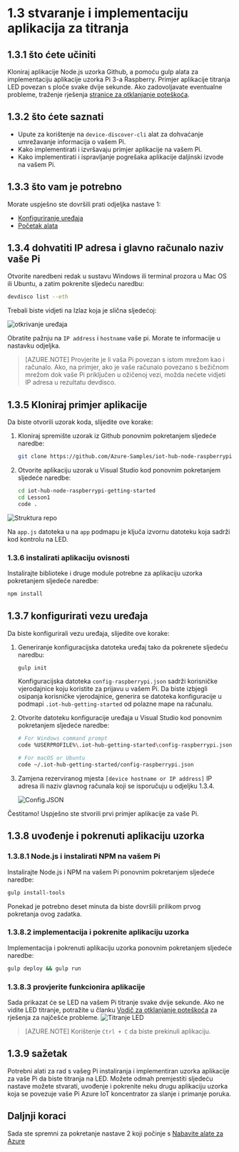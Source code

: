 <properties
 pageTitle="Stvaranje i implementaciju aplikacija za titranja | Microsoft Azure"
 description="Kloniraj aplikacije Node.js uzorka Github, a gulp za implementaciju ovu aplikaciju panel Raspberry Pi 3. U ovom primjeru aplikacije titranja LED povezan s ploče svake dvije sekunde."
 services="iot-hub"
 documentationCenter=""
 authors="shizn"
 manager="timlt"
 tags=""
 keywords=""/>

<tags
 ms.service="iot-hub"
 ms.devlang="multiple"
 ms.topic="article"
 ms.tgt_pltfrm="na"
 ms.workload="na"
 ms.date="10/21/2016"
 ms.author="xshi"/>

# <a name="13-create-and-deploy-the-blink-application"></a>1.3 stvaranje i implementaciju aplikacija za titranja

## <a name="131-what-you-will-do"></a>1.3.1 što ćete učiniti

Kloniraj aplikacije Node.js uzorka Github, a pomoću gulp alata za implementaciju aplikacije uzorka Pi 3-a Raspberry. Primjer aplikacije titranja LED povezan s ploče svake dvije sekunde. Ako zadovoljavate eventualne probleme, traženje rješenja [stranice za otklanjanje poteškoća](iot-hub-raspberry-pi-kit-node-troubleshooting.md).

## <a name="132-what-you-will-learn"></a>1.3.2 što ćete saznati

- Upute za korištenje na `device-discover-cli` alat za dohvaćanje umrežavanje informacija o vašem Pi.
- Kako implementirati i izvršavaju primjer aplikacije na vašem Pi.
- Kako implementirati i ispravljanje pogrešaka aplikacije daljinski izvode na vašem Pi.

## <a name="133-what-you-need"></a>1.3.3 što vam je potrebno

Morate uspješno ste dovršili prati odjeljka nastave 1:

- [Konfiguriranje uređaja](iot-hub-raspberry-pi-kit-node-lesson1-configure-your-device.md)
- [Početak alata](iot-hub-raspberry-pi-kit-node-lesson1-get-the-tools-win32.md)

## <a name="134-obtain-the-ip-address-and-host-name-of-your-pi"></a>1.3.4 dohvatiti IP adresa i glavno računalo naziv vaše Pi

Otvorite naredbeni redak u sustavu Windows ili terminal prozora u Mac OS ili Ubuntu, a zatim pokrenite sljedeću naredbu:

```bash
devdisco list --eth
```

Trebali biste vidjeti na Izlaz koja je slična sljedećoj:

![otkrivanje uređaja](media/iot-hub-raspberry-pi-lessons/lesson1/device_discovery.png)

Obratite pažnju na `IP address` i `hostname` vaše pi. Morate te informacije u nastavku odjeljka.

> [AZURE.NOTE] Provjerite je li vaša Pi povezan s istom mrežom kao i računalo. Ako, na primjer, ako je vaše računalo povezano s bežičnom mrežom dok vaše Pi priključen u ožičenoj vezi, možda nećete vidjeti IP adresa u rezultatu devdisco.

## <a name="135-clone-the-sample-application"></a>1.3.5 Kloniraj primjer aplikacije

Da biste otvorili uzorak koda, slijedite ove korake:

1. Kloniraj spremište uzorak iz Github ponovnim pokretanjem sljedeće naredbe:

    ```bash
    git clone https://github.com/Azure-Samples/iot-hub-node-raspberrypi-getting-started.git
    ```

2. Otvorite aplikaciju uzorak u Visual Studio kod ponovnim pokretanjem sljedeće naredbe:

    ```bash
    cd iot-hub-node-raspberrypi-getting-started
    cd Lesson1
    code .
    ```

![Struktura repo](media/iot-hub-raspberry-pi-lessons/lesson1/vscode-blink-mac.png)

Na `app.js` datoteka u na `app` podmapu je ključa izvornu datoteku koja sadrži kod kontrolu na LED.

### <a name="136-install-application-dependencies"></a>1.3.6 instalirati aplikaciju ovisnosti

Instalirajte biblioteke i druge module potrebne za aplikaciju uzorka pokretanjem sljedeće naredbe:

```bash
npm install
```

## <a name="137-configure-the-device-connection"></a>1.3.7 konfigurirati vezu uređaja

Da biste konfigurirali vezu uređaja, slijedite ove korake:

1. Generiranje konfiguracijska datoteka uređaj tako da pokrenete sljedeću naredbu:

    ```bash
    gulp init
    ```

    Konfiguracijska datoteka `config-raspberrypi.json` sadrži korisničke vjerodajnice koju koristite za prijavu u vašem Pi. Da biste izbjegli osipanja korisničke vjerodajnice, generira se datoteka konfiguracije u podmapi `.iot-hub-getting-started` od polazne mape na računalu.

2. Otvorite datoteku konfiguracije uređaja u Visual Studio kod ponovnim pokretanjem sljedeće naredbe:

    ```bash
    # For Windows command prompt
    code %USERPROFILE%\.iot-hub-getting-started\config-raspberrypi.json

    # For macOS or Ubuntu
    code ~/.iot-hub-getting-started/config-raspberrypi.json
    ```

3. Zamjena rezerviranog mjesta `[device hostname or IP address]` IP adresa ili naziv glavnog računala koji se isporučuju u odjeljku 1.3.4.

    ![Config.JSON](media/iot-hub-raspberry-pi-lessons/lesson1/vscode-config-mac.png)

Čestitamo! Uspješno ste stvorili prvi primjer aplikacije za vaše Pi.

## <a name="138-deploy-and-run-the-sample-application"></a>1.3.8 uvođenje i pokrenuti aplikaciju uzorka

### <a name="1381-install-nodejs-and-npm-on-your-pi"></a>1.3.8.1 Node.js i instalirati NPM na vašem Pi

Instalirajte Node.js i NPM na vašem Pi ponovnim pokretanjem sljedeće naredbe:

```bash
gulp install-tools
```

Ponekad je potrebno deset minuta da biste dovršili prilikom prvog pokretanja ovog zadatka.

### <a name="1382-deploy-and-run-the-sample-app"></a>1.3.8.2 implementacija i pokrenite aplikaciju uzorka

Implementacija i pokrenuti aplikaciju uzorka ponovnim pokretanjem sljedeće naredbe:

```bash
gulp deploy && gulp run
```

### <a name="1383-verify-the-app-works"></a>1.3.8.3 provjerite funkcionira aplikacije

Sada prikazat će se LED na vašem Pi titranje svake dvije sekunde.  Ako ne vidite LED titranje, potražite u članku [Vodič za otklanjanje poteškoća](iot-hub-raspberry-pi-kit-node-troubleshooting.md) za rješenja za najčešće probleme.
![Titranje LED](media/iot-hub-raspberry-pi-lessons/lesson1/led_blinking.jpg)

> [AZURE.NOTE] Korištenje `Ctrl + C` da biste prekinuli aplikaciju.

## <a name="139-summary"></a>1.3.9 sažetak

Potrebni alati za rad s vašeg Pi instaliranja i implementiran uzorka aplikacije za vaše Pi da biste titranja na LED. Možete odmah premjestiti sljedeću nastave možete stvarati, uvođenje i pokrenite neku drugu aplikaciju uzorka koja se povezuje vaše Pi Azure IoT koncentrator za slanje i primanje poruka.

## <a name="next-steps"></a>Daljnji koraci

Sada ste spremni za pokretanje nastave 2 koji počinje s [Nabavite alate za Azure](iot-hub-raspberry-pi-kit-node-lesson2-get-azure-tools-win32.md)
